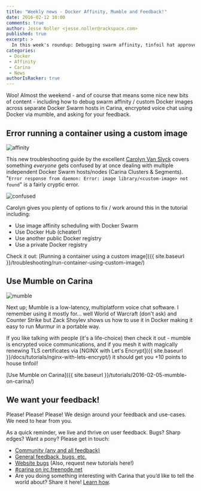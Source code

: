 ```yaml
---
title: "Weekly news - Docker Affinity, Mumble and Feedback!"
date: 2016-02-12 10:00
comments: true
author: Jesse Noller <jesse.noller@rackspace.com>
published: true
excerpt: >
  In this week's roundup: Debugging swarm affinity, tinfoil hat approved mumbling and feedback.
categories:
 - Docker
 - Affinity
 - Carina
 - News
authorIsRacker: true
---
```


Woo! Almost the weekend - and of course that means some nice new bits of content - including how to debug swarm affinity / custom Docker images across separate Docker Swarm hosts in Carina, encrypted voice chat using Docker via mumble, and asking for your feedback.

## Error running a container using a custom image

<img src="{% asset_path weekly-news/affinity.png %}" alt="affinity"/>

This new troubleshooting guide by the excellent [Carolyn Van Slyck](https://twitter.com/carolynvs) covers something *everyone* gets confused by at once dealing with multiple independent Docker Swarm hosts/nodes (Carina Clusters & Segments). "`Error response from daemon: Error: image library/<custom-image> not found`" is a fairly cryptic error.

<img class="right" src="{% asset_path weekly-news/confused.gif %}" alt="confused"/>

Carolyn gives you plenty of options to fix / work around this in the tutorial including:

* Use image affinity scheduling with Docker Swarm
* Use Docker Hub (cheater!)
* Use another public Docker registry
* Use a private Docker registry

Check it out: [Running a container using a custom image]({{ site.baseurl }}/troubleshooting/run-container-using-custom-image/)

<div class="clearfix"></div>

## Use Mumble on Carina

<img class="right" src="{% asset_path weekly-news/mumble.png %}" alt="mumble"/>

Next up; Mumble is a low-latency, multiplatform voice chat software. I remember using it mostly for... well World of Warcraft (don't ask) and Counter Strike but Zack Shoylev shows us how to use it in Docker making it easy to run Murmur in a portable way.

If you like talking with people (it's a life-choice) then check it out - mumble is encrypted voice communications, and if you mesh it with magically renewing TLS certificates via [NGINX with Let's Encrypt]({{ site.baseurl }}/docs/tutorials/nginx-with-lets-encrypt/) it should get you +10 points to house tinfoil!

[Use Mumble on Carina]({{ site.baseurl }}/tutorials/2016-02-05-mumble-on-carina/)

<div class="clearfix"></div>

## We want your feedback!

Please! Please! Please! We design around your feedback and use-cases. We need to hear from you.

As a quick reminder, we live and thrive on user feedback. Bugs? Sharp edges? Want a pony? Please get in touch:

* [Community (any and all feedback)](https://community.getcarina.com/)
* [General feedback, bugs, etc.](https://github.com/getcarina/feedback)
* [Website bugs](https://github.com/getcarina/getcarina.com/issues) (Also, request new tutorials here!)
* [#carina on irc.freenode.net](https://botbot.me/freenode/carina/)
* Are you doing something interesting with Carina that you’d like to tell the world about? Share it here! <a href="https://github.com/getcarina/getcarina.com/blob/master/CONTRIBUTING.md">Learn how</a>.
